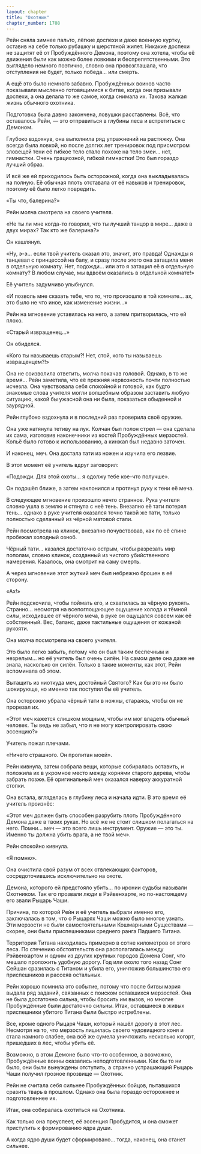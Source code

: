 ```yaml
---
layout: chapter
title: "Охотник"
chapter_number: 1708
---
```




Рейн сняла зимнее пальто, лёгкие доспехи и даже военную куртку, оставив на себе только рубашку и шерстяной жилет. Никакие доспехи не защитят её от Пробуждённого Демона, поэтому она хотела, чтобы её движения были как можно более ловкими и беспрепятственными. Это выглядело немного поэтично, словно она провозглашала, что отступления не будет, только победа... или смерть.

А ещё это было немного забавно. Пробуждённых воинов часто показывали мысленно готовящимися к битве, когда они призывали доспехи, а она делала то же самое, когда снимала их. Такова жалкая жизнь обычного охотника.

Подготовка была давно закончена, ловушки расставлены. Всё, что оставалось Рейн, — это отправиться в глубины леса и встретиться с Демоном.

Глубоко вздохнув, она выполнила ряд упражнений на растяжку. Она всегда была ловкой, но после долгих лет тренировок под присмотром зловещей тени её гибкое тело стало похоже на тело змеи... нет, гимнастки. Очень грациозной, гибкой гимнастки! Это был гораздо лучший образ.

И всё же ей приходилось быть осторожной, когда она выкладывалась на полную. Её обычная плоть отставала от её навыков и тренировок, поэтому её было легко повредить.

«Ты что, балерина?»

Рейн молча смотрела на своего учителя.

«Не ты ли мне когда-то говорил, что ты лучший танцор в мире... даже в двух мирах? Так кто же балерина?»

Он кашлянул.

«Ну, э-э... если твой учитель сказал это, значит, это правда! Однажды я танцевал с принцессой на балу, и сразу после этого она затащила меня в отдельную комнату. Нет, подожди... или это я затащил её в отдельную комнату? В любом случае, мы вдвоём оказались в отдельной комнате!»

Её учитель задумчиво улыбнулся.

«И позволь мне сказать тебе, что то, что произошло в той комнате... ах, это было не что иное, как изменение жизни...»

Рейн на мгновение уставилась на него, а затем притворилась, что ей плохо.

«Старый извращенец...»

Он обиделся.

«Кого ты называешь старым?! Нет, стой, кого ты называешь извращенцем?!»

Она не соизволила ответить, молча покачав головой. Однако, в то же время... Рейн заметила, что её прежняя нервозность почти полностью исчезла. Она чувствовала себя спокойной и готовой, как будто знакомые слова учителя могли волшебным образом заставить любую ситуацию, какой бы ужасной она ни была, показаться обыденной и заурядной.

Рейн глубоко вздохнула и в последний раз проверила своё оружие.

Она уже натянула тетиву на лук. Колчан был полон стрел — она сделала их сама, изготовив наконечники из костей Пробуждённых мерзостей. Копьё было готово к использованию, а кинжал был недавно заточен.

И наконец, меч. Она достала тати из ножен и изучила его лезвие.

В этот момент её учитель вдруг заговорил:

«Подожди. Для этой охоты... я одолжу тебе кое-что получше».

Он подошёл ближе, а затем наклонился и протянул руку к тени её меча.

В следующее мгновение произошло нечто странное. Рука учителя словно ушла в землю и стянула с неё тень. Внезапно её тати потерял тень... однако в руке учителя оказался точно такой же тати, только полностью сделанный из чёрной матовой стали.

Рейн посмотрела на клинок, внезапно почувствовав, как по её спине пробежал холодный озноб.

Чёрный тати... казался достаточно острым, чтобы разрезать мир пополам, словно клинок, созданный из чистого убийственного намерения. Казалось, она смотрит на саму смерть.

А через мгновение этот жуткий меч был небрежно брошен в её сторону.

«Ах!»

Рейн подскочила, чтобы поймать его, и схватилась за чёрную рукоять. Странно... несмотря на всепоглощающее ощущение холода и тёмной силы, исходившее от чёрного меча, в руке он ощущался совсем как её собственный. Вес, баланс, даже тактильные ощущения от кожаной рукояти.

Она молча посмотрела на своего учителя.

Это было легко забыть, потому что он был таким беспечным и незрелым... но её учитель был очень силён. На самом деле она даже не знала, насколько он силён. Только в такие моменты, как этот, Рейн вспоминала об этом.

Вытащить из ниоткуда меч, достойный Святого? Как бы это ни было шокирующе, но именно так поступил бы её учитель.

Она осторожно убрала чёрный тати в ножны, стараясь, чтобы он не прорезал их.

«Этот меч кажется слишком мощным, чтобы им мог владеть обычный человек. Ты ведь не забыл, что я не могу контролировать свою эссенцию?»

Учитель пожал плечами.

«Ничего страшного. Он пропитан моей».

Рейн кивнула, затем собрала вещи, которые собиралась оставить, и положила их в укромное место между корнями старого дерева, чтобы забрать позже. Её оригинальный меч оказался наверху аккуратной стопки.

Она встала, вгляделась в глубину леса и начала идти. В это время её учитель произнёс:

«Этот меч должен быть способен разрубить плоть Пробуждённого Демона даже в твоих руках. Но всё же не стоит слишком полагаться на него. Помни... меч — это всего лишь инструмент. Оружие — это ты. Именно ты должна убить врага, а не твой меч».

Рейн спокойно кивнула.

«Я помню».

Она очистила свой разум от всех отвлекающих факторов, сосредоточившись исключительно на охоте.

Демона, которого ей предстояло убить... по иронии судьбы называли Охотником. Так его прозвали люди в Рэйвенхарте, но по-настоящему его звали Рыцарь Чаши.

Причина, по которой Рейн и её учитель выбрали именно его, заключалась в том, что о Рыцарях Чаши можно было многое узнать. Эти мерзости не были самостоятельными Кошмарными Существами — скорее, они были приспешниками среднего ранга Падшего Титана.

Территория Титана находилась примерно в сотне километров от этого леса. По стечению обстоятельств она располагалась между Рэйвенхартом и одним из других крупных городов Домена Сонг, что мешало проложить удобную дорогу. Год или около того назад Сонг Сейшан сразилась с Титаном и убила его, уничтожив большинство его приспешников и рассеяв остальных.

Рейн хорошо помнила это событие, потому что после битвы мэрия выдала ряд заданий, связанных с поиском оставшихся мерзостей. Она не была достаточно сильна, чтобы бросить им вызов, но многие Пробуждённые были достаточно сильны. Итак, оставшиеся в живых приспешники убитого Титана были быстро истреблены.

Все, кроме одного Рыцаря Чаши, который нашёл дорогу в этот лес. Несмотря на то, что мерзость лишилась своего чудовищного коня и стала намного слабее, она всё же сумела уничтожить несколько когорт, пришедших в лес, чтобы убить её.

Возможно, в этом Демоне было что-то особенное, а возможно, Пробуждённые воины оказались неподготовленными. Как бы то ни было, они были вынуждены отступить, а странно устрашающий Рыцарь Чаши получил грозное прозвище — Охотник.

Рейн не считала себя сильнее Пробуждённых бойцов, пытавшихся сразить тварь в прошлом. Однако она была гораздо осторожнее и подготовленнее их.

Итак, она собиралась охотиться на Охотника.

Как только она преуспеет, её эссенция Пробудится, и она сможет приступить к формированию ядра души.

А когда ядро души будет сформировано... тогда, наконец, она станет сильнее.


